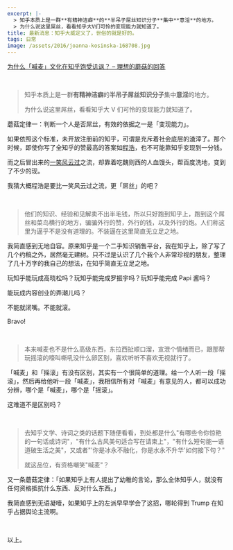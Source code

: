 ```yaml
---
excerpt: |-
  > 知乎本质上是一群**有精神洁癖**的**半吊子屌丝知识分子**集中**意淫**的地方。  
  > 为什么说这里屌丝，看看知乎大V们可怜的变现能力就知道了。
title: 最新消息：知乎大威定义了，世俗的就是好的。
tags: 日常
image: /assets/2016/joanna-kosinska-168708.jpg
---
```


[为什么「喊麦」文化在知乎饱受讥讽？ – 理想的蘑菇的回答](https://zhihu.com/question/52395709/answer/135367883)

<br>

> 知乎本质上是一群**有精神洁癖**的**半吊子屌丝知识分子**集中**意淫**的地方。
>
> 为什么说这里屌丝，看看知乎大 V 们可怜的变现能力就知道了。

蘑菇定律一：判断一个人是否屌丝，有效的依据之一是「变现能力」。

如果依照这个标准，未开放注册前的知乎，可谓是充斥着社会底层的渣滓了。那个时候，即使你写了全知乎的赞最高的答案如[程浩](https://www.zhihu.com/people/cheng-hao-81/)，也不可能靠知乎变现到一分钱。

而之后冒出来的[一笑风云过](https://www.zhihu.com/people/yixiao-feng-yun-guo)之流，却靠着吃魏则西的人血馒头，帮百度洗地，变到了不少的现。

我猜大概程浩是要比一笑风云过之流，更「屌丝」的吧？

<br>

> 他们的知识、经验和见解卖不出半毛钱，所以只好跑到知乎上，跑到这个屌丝和菜鸟横行的地方，骗骗外行的赞，外行的钱，以及外行的炮。人们称这里为逼乎不是没有道理的。不装逼在这里简直无立足之地。

我简直感到无地自容。原来知乎是一个二手知识销售平台，我在知乎上，除了写了几个约稿之外，居然毫无建树。只不过是认识了几个我个人非常珍视的朋友，整理了几十万字的我自己的想法，在知乎简直无立足之地。

玩知乎能玩成高晓松吗？玩知乎能完成罗振宇吗？玩知乎能完成 Papi 酱吗？

能玩成内容创业的弄潮儿吗？

不能就闭嘴。不能就滚。

Bravo!

<br>

> 本来喊麦也不是什么高级东西，东拉西扯顺口溜，宣泄个情绪而已，跟那帮玩摇滚的嚎叫嘶吼没什么卵区别，喜欢听听不喜欢无视就行了。

「喊麦」和「摇滚」有没有区别，其实有一个很简单的道理。给一个人听一段「摇滚」，然后再给他听一段「喊麦」，我相信所有对「喊麦」有意见的人，都可以成功分辨，哪个是「喊麦」，哪个是「摇滚」。

这难道不是区别吗？

<br>

> 去知乎文学、诗词之类的话题下随便看看，到处都是什么"有哪些令你惊艳的一句话或诗词"，"有什么古风美句适合写在请柬上"，"有什么短句能一语道破生活之美"，又或者"'你是冰永不融化，你是水永不升华'如何接下句？"
>
> 就这品位，有资格嘲笑"喊麦"？

又一条蘑菇定律：「如果知乎上有人提出了幼稚的言论，那么全体知乎人，就没有任何资格抵抗什么东西、反对什么东西。」

我简直感到无语凝噎，如果知乎上的左派早早学会了这招，哪轮得到 Trump 在知乎占据舆论主流啊。

<br>

以上。
